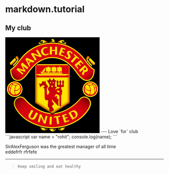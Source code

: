 # markdown.tutorial

## My club
<!-- ![rohit maan](images/profile-pic.jpg width=300 "helloji") -->
<img src = "ManchesterUnited.jpg" width=300>
---
Love `for` club 
```javascript
var name = "rohit";
console.log(name); 
```

SirAlexFerguson was the greatest manager of all time<br>
eddefrfr
rfrfefe
*******

>     Keep smiling and eat healthy
